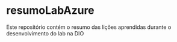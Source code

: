# resumoLabAzure
Este repositório contém o resumo das lições aprendidas durante o desenvolvimento do lab na DIO

